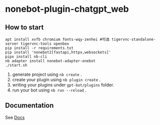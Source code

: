 # nonebot-plugin-chatgpt_web

## How to start

```
apt install xvfb chromium fonts-wqy-zenhei #可选 tigervnc-standalone-server tigervnc-tools openbox
pip install -r requirements.txt
pip install 'nonebot2[fastapi,httpx,websockets]'
pipx install nb-cli
nb adapter install nonebot-adapter-onebot
./start.sh
```
1. generate project using `nb create` .
2. create your plugin using `nb plugin create` .
3. writing your plugins under `gpt-bot/plugins` folder.
4. run your bot using `nb run --reload` .

## Documentation

See [Docs](https://nonebot.dev/)
